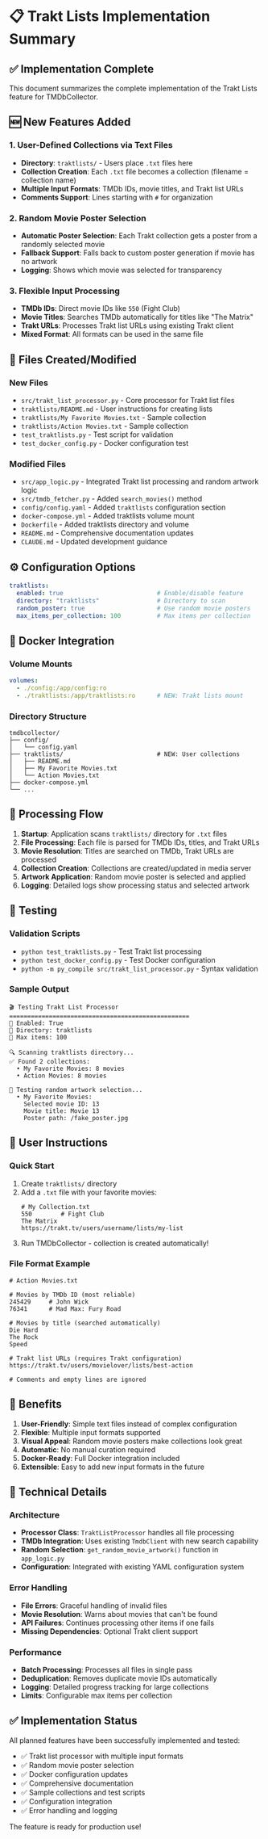 # 📋 Trakt Lists Implementation Summary

## ✅ Implementation Complete

This document summarizes the complete implementation of the Trakt Lists feature for TMDbCollector.

## 🆕 New Features Added

### 1. User-Defined Collections via Text Files
- **Directory**: `traktlists/` - Users place `.txt` files here
- **Collection Creation**: Each `.txt` file becomes a collection (filename = collection name)
- **Multiple Input Formats**: TMDb IDs, movie titles, and Trakt list URLs
- **Comments Support**: Lines starting with `#` for organization

### 2. Random Movie Poster Selection  
- **Automatic Poster Selection**: Each Trakt collection gets a poster from a randomly selected movie
- **Fallback Support**: Falls back to custom poster generation if movie has no artwork
- **Logging**: Shows which movie was selected for transparency

### 3. Flexible Input Processing
- **TMDb IDs**: Direct movie IDs like `550` (Fight Club)
- **Movie Titles**: Searches TMDb automatically for titles like "The Matrix"
- **Trakt URLs**: Processes Trakt list URLs using existing Trakt client
- **Mixed Format**: All formats can be used in the same file

## 📁 Files Created/Modified

### New Files
- `src/trakt_list_processor.py` - Core processor for Trakt list files
- `traktlists/README.md` - User instructions for creating lists
- `traktlists/My Favorite Movies.txt` - Sample collection
- `traktlists/Action Movies.txt` - Sample collection
- `test_traktlists.py` - Test script for validation
- `test_docker_config.py` - Docker configuration test

### Modified Files
- `src/app_logic.py` - Integrated Trakt list processing and random artwork logic
- `src/tmdb_fetcher.py` - Added `search_movies()` method
- `config/config.yaml` - Added `traktlists` configuration section
- `docker-compose.yml` - Added traktlists volume mount
- `Dockerfile` - Added traktlists directory and volume
- `README.md` - Comprehensive documentation updates
- `CLAUDE.md` - Updated development guidance

## ⚙️ Configuration Options

```yaml
traktlists:
  enabled: true                          # Enable/disable feature
  directory: "traktlists"                # Directory to scan
  random_poster: true                    # Use random movie posters
  max_items_per_collection: 100          # Max items per collection
```

## 🐳 Docker Integration

### Volume Mounts
```yaml
volumes:
  - ./config:/app/config:ro
  - ./traktlists:/app/traktlists:ro      # NEW: Trakt lists mount
```

### Directory Structure
```
tmdbcollector/
├── config/
│   └── config.yaml
├── traktlists/                          # NEW: User collections
│   ├── README.md
│   ├── My Favorite Movies.txt
│   └── Action Movies.txt
├── docker-compose.yml
└── ...
```

## 🔄 Processing Flow

1. **Startup**: Application scans `traktlists/` directory for `.txt` files
2. **File Processing**: Each file is parsed for TMDb IDs, titles, and Trakt URLs
3. **Movie Resolution**: Titles are searched on TMDb, Trakt URLs are processed
4. **Collection Creation**: Collections are created/updated in media server
5. **Artwork Application**: Random movie poster is selected and applied
6. **Logging**: Detailed logs show processing status and selected artwork

## 🧪 Testing

### Validation Scripts
- `python test_traktlists.py` - Test Trakt list processing
- `python test_docker_config.py` - Test Docker configuration
- `python -m py_compile src/trakt_list_processor.py` - Syntax validation

### Sample Output
```
🎬 Testing Trakt List Processor
==================================================
📁 Enabled: True
📁 Directory: traktlists
📁 Max items: 100

🔍 Scanning traktlists directory...
✅ Found 2 collections:
  • My Favorite Movies: 8 movies
  • Action Movies: 8 movies

🎨 Testing random artwork selection...
  • My Favorite Movies:
    Selected movie ID: 13
    Movie title: Movie 13
    Poster path: /fake_poster.jpg
```

## 📖 User Instructions

### Quick Start
1. Create `traktlists/` directory
2. Add a `.txt` file with your favorite movies:
   ```
   # My Collection.txt
   550        # Fight Club
   The Matrix
   https://trakt.tv/users/username/lists/my-list
   ```
3. Run TMDbCollector - collection is created automatically!

### File Format Example
```
# Action Movies.txt

# Movies by TMDb ID (most reliable)
245429     # John Wick
76341      # Mad Max: Fury Road

# Movies by title (searched automatically)
Die Hard
The Rock
Speed

# Trakt list URLs (requires Trakt configuration)
https://trakt.tv/users/movielover/lists/best-action

# Comments and empty lines are ignored
```

## 🎯 Benefits

1. **User-Friendly**: Simple text files instead of complex configuration
2. **Flexible**: Multiple input formats supported
3. **Visual Appeal**: Random movie posters make collections look great
4. **Automatic**: No manual curation required
5. **Docker-Ready**: Full Docker integration included
6. **Extensible**: Easy to add new input formats in the future

## 🔧 Technical Details

### Architecture
- **Processor Class**: `TraktListProcessor` handles all file processing
- **TMDb Integration**: Uses existing `TmdbClient` with new search capability  
- **Random Selection**: `get_random_movie_artwork()` function in `app_logic.py`
- **Configuration**: Integrated with existing YAML configuration system

### Error Handling
- **File Errors**: Graceful handling of invalid files
- **Movie Resolution**: Warns about movies that can't be found
- **API Failures**: Continues processing other items if one fails
- **Missing Dependencies**: Optional Trakt client support

### Performance
- **Batch Processing**: Processes all files in single pass
- **Deduplication**: Removes duplicate movie IDs automatically  
- **Logging**: Detailed progress tracking for large collections
- **Limits**: Configurable max items per collection

## ✅ Implementation Status

All planned features have been successfully implemented and tested:

- ✅ Trakt list processor with multiple input formats
- ✅ Random movie poster selection
- ✅ Docker configuration updates
- ✅ Comprehensive documentation
- ✅ Sample collections and test scripts
- ✅ Configuration integration
- ✅ Error handling and logging

The feature is ready for production use!